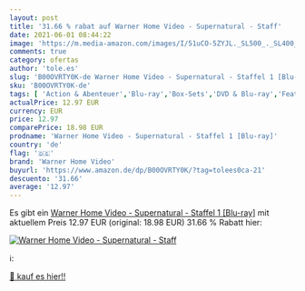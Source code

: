 ```yaml
---
layout: post
title: '31.66 % rabat auf Warner Home Video - Supernatural - Staff'
date: 2021-06-01 08:44:22
image: 'https://m.media-amazon.com/images/I/51uCO-5ZYJL._SL500_._SL400_.jpg'
comments: true
category: ofertas
author: 'tole.es'
slug: 'B00OVRTY0K-de Warner Home Video - Supernatural - Staffel 1 [Blu-ray]'
sku: 'B00OVRTY0K-de'
tags: [ 'Action & Abenteuer','Blu-ray','Box-Sets','DVD & Blu-ray','Featured Categories','Horror','Science Fiction','Serien & TV-Produktionen','warner home video', ]
actualPrice: 12.97 EUR
currency: EUR
price: 12.97
comparePrice: 18.98 EUR
prodname: 'Warner Home Video - Supernatural - Staffel 1 [Blu-ray]'
country: 'de'
flag: '🇩🇪'
brand: 'Warner Home Video'
buyurl: 'https://www.amazon.de/dp/B00OVRTY0K/?tag=tolees0ca-21'
descuento: '31.66'
average: '12.97'
---
```


Es gibt ein [Warner Home Video - Supernatural - Staffel 1 [Blu-ray]](https://www.amazon.de/dp/B00OVRTY0K/?tag=tolees0ca-21) mit aktuellem Preis 12.97 EUR (original: 18.98 EUR) 31.66 % Rabatt hier:

[![Warner Home Video - Supernatural - Staff](https://m.media-amazon.com/images/I/51uCO-5ZYJL._SL500_._SL400_.jpg)](https://www.amazon.de/dp/B00OVRTY0K/?tag=tolees0ca-21)

ℹ️:


[🛒 kauf es hier!!](https://www.amazon.de/dp/B00OVRTY0K/?tag=tolees0ca-21)
